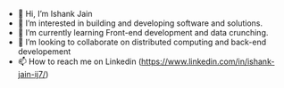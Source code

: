 - 👋 Hi, I’m Ishank Jain
- 👀 I’m interested in building and developing software and solutions.
- 🌱 I’m currently learning Front-end development and data crunching.
- 💞️ I’m looking to collaborate on distributed computing and back-end developement
- 📫 How to reach me on Linkedin (https://www.linkedin.com/in/ishank-jain-ij7/)

<!---
Ishank-jn/Ishank-jn is a ✨ special ✨ repository because its `README.md` (this file) appears on your GitHub profile.
You can click the Preview link to take a look at your changes.
--->
